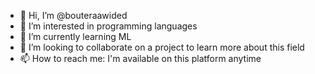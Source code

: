 - 👋 Hi, I’m @bouteraawided
- 👀 I’m interested in programming languages
- 🌱 I’m currently learning ML
- 💞️ I’m looking to collaborate on a project to learn more about this field
- 📫 How to reach me: I'm available on this platform anytime

<!---
bouteraawided/bouteraawided is a ✨ special ✨ repository because its `README.md` (this file) appears on your GitHub profile.
You can click the Preview link to take a look at your changes.
--->
